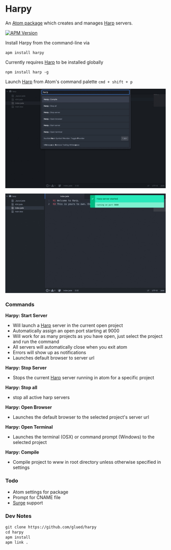 [Surge]:https://surge.sh
[Harp]:http://harpjs.com/
[Atom]:https://atom.io/


# Harpy
An [Atom package](https://atom.io/packages/harpy) which creates and manages [Harp] servers.

[![APM Version](https://img.shields.io/apm/v/harpy.svg)](https://atom.io/packages/harpy)
<!-- [![APM Downloads](https://img.shields.io/apm/dm/harpy.svg)](https://atom.io/packages/harpy) -->

Install Harpy from the command-line via
```
apm install harpy
```

Currently requires [Harp] to be installed globally
```
npm install harp -g
```

Launch [Harp] from Atom's command palette `cmd + shift + p`

![Harpy Commands](https://github.com/glued/harpy/raw/master/img/01.jpg)

![Harpy Server](https://github.com/glued/harpy/raw/master/img/02.jpg)

### Commands

**Harpy: Start Server**
  - Will launch a [Harp] server in the current open project
  - Automatically assign an open port starting at 9000
  - Will work for as many projects as you have open, just select the project and run the command
  - All servers will automatically close when you exit atom
  - Errors will show up as notifications
  - Launches default browser to server url

**Harpy: Stop Server**
  - Stops the current [Harp] server running in atom for a specific project

**Harpy: Stop all**
  - stop all active harp servers

**Harpy: Open Browser**
 - Launches the default browser to the selected project's server url

**Harpy: Open Terminal**
 - Launches the terminal (OSX) or command prompt (Windows) to the selected project

**Harpy: Compile**
- Compile project to www in root directory unless otherwise specified in settings

### Todo
* Atom settings for package
* Prompt for CNAME file
* [Surge] support

### Dev Notes
```
git clone https://github.com/glued/harpy
cd harpy
apm install
apm link .
```
